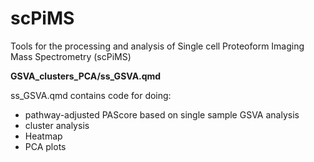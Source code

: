 # scPiMS
Tools for the processing and analysis of Single cell Proteoform Imaging Mass Spectrometry (scPiMS)

__GSVA_clusters_PCA/ss_GSVA.qmd__

ss_GSVA.qmd contains code for doing:
 - pathway-adjusted PAScore based on single sample GSVA analysis
 - cluster analysis
 - Heatmap
 - PCA plots
